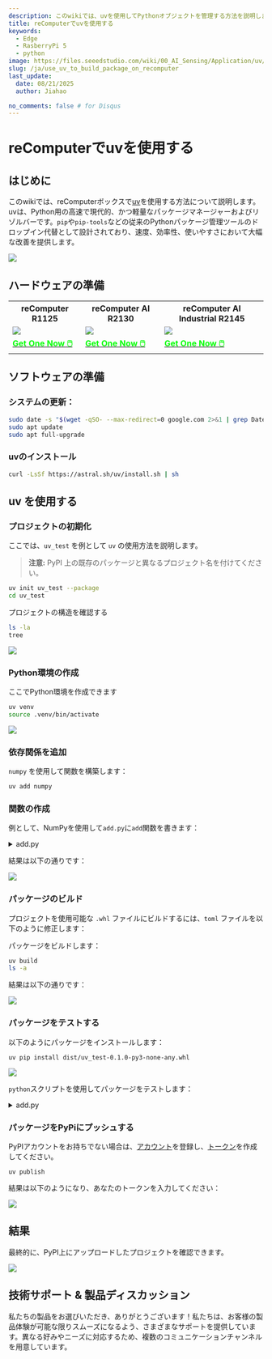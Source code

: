 ```yaml
---
description: このwikiでは、uvを使用してPythonオブジェクトを管理する方法を説明します
title: reComputerでuvを使用する
keywords:
  - Edge
  - RasberryPi 5
  - python
image: https://files.seeedstudio.com/wiki/00_AI_Sensing/Application/uv/recomputer_r2145.webp
slug: /ja/use_uv_to_build_package_on_recomputer
last_update:
  date: 08/21/2025
  author: Jiahao

no_comments: false # for Disqus
---
```


# reComputerでuvを使用する

## はじめに

このwikiでは、reComputerボックスで[uv](https://github.com/astral-sh/uv)を使用する方法について説明します。uvは、Python用の高速で現代的、かつ軽量なパッケージマネージャーおよびリゾルバーです。```pip```や```pip-tools```などの従来のPythonパッケージ管理ツールのドロップイン代替として設計されており、速度、効率性、使いやすさにおいて大幅な改善を提供します。

<div style={{textAlign:'center'}}><img src="https://files.seeedstudio.com/wiki/00_AI_Sensing/Application/uv/uv_speed.png" style={{width:600, height:'auto'}}/></div>

## ハードウェアの準備

<div class="table-center">
 <table align="center">
 <tr>
  <th>reComputer R1125</th>
  <th>reComputer AI R2130</th>
  <th>reComputer AI Industrial R2145</th>
 </tr>
    <tr>
      <td><div style={{textAlign:'center'}}><img src="https://media-cdn.seeedstudio.com/media/catalog/product/cache/bb49d3ec4ee05b6f018e93f896b8a25d/1/-/1-113991334.jpg" style={{width:600, height:'auto'}}/></div></td>
   <td><div style={{textAlign:'center'}}><img src="https://media-cdn.seeedstudio.com/media/catalog/product/cache/bb49d3ec4ee05b6f018e93f896b8a25d/1/_/1_24_1.jpg" style={{width:600, height:'auto'}}/></div></td>
   <td><div style={{textAlign:'center'}}><img src="https://media-cdn.seeedstudio.com/media/catalog/product/cache/bb49d3ec4ee05b6f018e93f896b8a25d/i/m/image-r2145.jpeg" style={{width:600, height:'auto'}}/></div></td>
    </tr>
  <tr>
   <td><div class="get_one_now_container" style={{textAlign: 'center'}}>
    <a class="get_one_now_item" href="https://www.seeedstudio.com/reComputer-R1125-10-p-6256.html" target="_blank">
    <strong><span><font color={'FFFFFF'} size={"4"}> Get One Now 🖱️</font></span></strong>
    </a>
   </div></td>
   <td><div class="get_one_now_container" style={{textAlign: 'center'}}>
    <a class="get_one_now_item" href="https://www.seeedstudio.com/reComputer-AI-R2130-12-p-6368.html" target="_blank">
    <strong><span><font color={'FFFFFF'} size={"4"}> Get One Now 🖱️</font></span></strong>
    </a>
   </div></td>
   <td><div class="get_one_now_container" style={{textAlign: 'center'}}>
    <a class="get_one_now_item" href="https://www.seeedstudio.com/reComputer-AI-Industrial-R2145-12-p-6486.html" target="_blank">
    <strong><span><font color={'FFFFFF'} size={"4"}> Get One Now 🖱️</font></span></strong>
    </a>
   </div></td>
  </tr>
 </table>
</div>

## ソフトウェアの準備

### システムの更新：

```bash
sudo date -s "$(wget -qSO- --max-redirect=0 google.com 2>&1 | grep Date: | cut -d' ' -f5-8)Z"
sudo apt update
sudo apt full-upgrade
```

### uvのインストール

```bash
curl -LsSf https://astral.sh/uv/install.sh | sh
```

## uv を使用する

### プロジェクトの初期化

ここでは、`uv_test` を例として `uv` の使用方法を説明します。
> **注意:** PyPI 上の既存のパッケージと異なるプロジェクト名を付けてください。

```bash
uv init uv_test --package
cd uv_test
```

プロジェクトの構造を確認する

```bash
ls -la
tree
```

<div style={{textAlign:'center'}}><img src="https://files.seeedstudio.com/wiki/00_AI_Sensing/Application/uv/uv_tree.png" style={{width:600, height:'auto'}}/></div>

### Python環境の作成

ここでPython環境を作成できます

```bash
uv venv 
source .venv/bin/activate
```

<div style={{textAlign:'center'}}><img src="https://files.seeedstudio.com/wiki/00_AI_Sensing/Application/uv/uv_environment.png" style={{width:600, height:'auto'}}/></div>

### 依存関係を追加

`numpy` を使用して関数を構築します：

```bash
uv add numpy
```

### 関数の作成

例として、NumPyを使用して`add.py`に`add`関数を書きます：

<details>
  <summary>add.py</summary>

```python
import numpy as np

def add(arr1: np.ndarray, arr2: np.ndarray) -> np.ndarray:
    """
    Adds two NumPy arrays element-wise.

    Parameters:
    arr1 (np.ndarray): The first input array.
    arr2 (np.ndarray): The second input array.

    Returns:
    np.ndarray: The element-wise sum of arr1 and arr2.

    Raises:
    ValueError: If the input arrays have different shapes and cannot be broadcasted.
    """
    # Ensure that both arrays have compatible shapes for element-wise addition
    try:
        result = np.add(arr1, arr2)
    except ValueError:
        raise ValueError("Input arrays have incompatible shapes for element-wise addition.")
    
    return result

if __name__ == "__main__":
    # Example usage
    arr1 = [1, 2, 3]
    arr2 = [4, 5, 6]
    print("Result of addition:", add(arr1, arr2))     

```

</details>

結果は以下の通りです：

<div style={{textAlign:'center'}}><img src="https://files.seeedstudio.com/wiki/00_AI_Sensing/Application/uv/pytest.png" style={{width:800, height:'auto'}}/></div>

### パッケージのビルド

プロジェクトを使用可能な `.whl` ファイルにビルドするには、`toml` ファイルを以下のように修正します：

パッケージをビルドします：

```bash
uv build
ls -a
```

結果は以下の通りです：

 <div style={{textAlign:'center'}}><img src="https://files.seeedstudio.com/wiki/00_AI_Sensing/Application/uv/uv_build.png" style={{width:800, height:'auto'}}/></div>

### パッケージをテストする

以下のようにパッケージをインストールします：

```
uv pip install dist/uv_test-0.1.0-py3-none-any.whl 
```

 <div style={{textAlign:'center'}}><img src="https://files.seeedstudio.com/wiki/00_AI_Sensing/Application/uv/uv_install.png" style={{width:800, height:'auto'}}/></div>

`python`スクリプトを使用してパッケージをテストします：

<details>
  <summary>add.py</summary>

```python
from uv_test.add import add

if __name__ == "__main__":
    arr1 = [1, 2, 3]
    arr2 = [4, 5, 6]
    print("Result of addition:", add(arr1, arr2)) 
```  

</details>

### パッケージをPyPiにプッシュする

PyPIアカウントをお持ちでない場合は、[アカウント](https://pypi.org/account/register/)を登録し、[トークン](https://pypi.org/manage/account/token/)を作成してください。

```
uv publish
```

結果は以下のようになり、あなたのトークンを入力してください：

 <div style={{textAlign:'center'}}><img src="https://files.seeedstudio.com/wiki/00_AI_Sensing/Application/uv/uv_pubilsh.png" style={{width:800, height:'auto'}}/></div>

## 結果

最終的に、PyPI上にアップロードしたプロジェクトを確認できます。

 <div style={{textAlign:'center'}}><img src="https://files.seeedstudio.com/wiki/00_AI_Sensing/Application/uv/uv_result.png" style={{width:800, height:'auto'}}/></div>

## 技術サポート & 製品ディスカッション

私たちの製品をお選びいただき、ありがとうございます！私たちは、お客様の製品体験が可能な限りスムーズになるよう、さまざまなサポートを提供しています。異なる好みやニーズに対応するため、複数のコミュニケーションチャンネルを用意しています。

<div class="button_tech_support_container">
<a href="https://forum.seeedstudio.com/" class="button_forum"></a>
<a href="https://www.seeedstudio.com/contacts" class="button_email"></a>
</div>

<div class="button_tech_support_container">
<a href="https://discord.gg/eWkprNDMU7" class="button_discord"></a>
<a href="https://github.com/Seeed-Studio/wiki-documents/discussions/69" class="button_discussion"></a>
</div>
